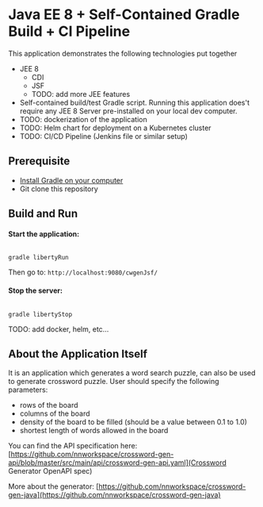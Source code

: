 # Java EE 8 + Self-Contained Gradle Build + CI Pipeline 

This application demonstrates the following technologies put together

* JEE 8 
  - CDI
  - JSF
  - TODO: add more JEE features
* Self-contained build/test Gradle script. Running this application does't require any JEE 8 Server 
pre-installed on your local dev computer. 
* TODO: dockerization of the application
* TODO: Helm chart for deployment on a Kubernetes cluster
* TODO: CI/CD Pipeline (Jenkins file or similar setup)
 
 
## Prerequisite

* [Install Gradle on your computer](https://gradle.org/install/)
* Git clone this repository


## Build and Run 

#### Start the application:

```

gradle libertyRun

```

Then go to: `http://localhost:9080/cwgenJsf/`


#### Stop the server:
```

gradle libertyStop

```

TODO: add docker, helm, etc...

## About the Application Itself

It is an application which generates a word search puzzle, can also be used to generate crossword
puzzle. User should specify the following parameters:

* rows of the board
* columns of the board
* density of the board to be filled (should be a value between 0.1 to 1.0)
* shortest length of words allowed in the board

You can find the API specification here:
[https://github.com/nnworkspace/crossword-gen-api/blob/master/src/main/api/crossword-gen-api.yaml](Crossword Generator OpenAPI spec)

More about the generator:
[https://github.com/nnworkspace/crossword-gen-java](https://github.com/nnworkspace/crossword-gen-java)